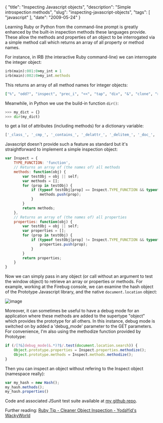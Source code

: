 {
    "title": "Inspecting Javascript objects",
    "description": "Simple introspection methods",
    "slug": "inspecting-javascript-objects",
    "tags": [
        "javascript"
    ],
    "date": "2009-05-24"
}

Learning Ruby or Python from the command-line prompt is greatly enhanced
by the built-in inspection methods these languages provide. These allow
the methods and properties of an object to be interrogated via a simple
method call which returns an array of all property or method names.

For instance, in IRB (the interactive Ruby command-line) we can
interrogate the integer object:

``` ruby
irb(main):001:0>my_int = 1
irb(main):002:0>my_int.methods
```

This returns an array of all method names for integer objects:

``` ruby
["%", "odd?", "inspect", "prec_i", "<<", "tap", "div", "&", "clone", ">>", "public_methods", "_send_", "object_id", "instance_variable_defined?", "equal?", "freeze", "to_sym", "*", "ord", "+", "extend", "next", "send", "round", "methods", "prec_f", "-", "even?", "singleton_method_added", "divmod", "hash", "/", "integer?", "downto", "dup", "to_enum", "instance_variables", "|", "eql?", "size", "instance_eval", "truncate", "~", "id", "to_i", "singleton_methods", "modulo", "taint", "zero?", "times", "instance_variable_get", "frozen?", "enum_for", "display", "instance_of?", "^", "method", "to_a", "+@", "-@", "quo", "instance_exec", "type", "**", "upto", "to_f", "<", "step", "protected_methods", "<=>", "between?", "==", "remainder", ">", "===", "to_int", "nonzero?", "pred", "instance_variable_set", "coerce", "respond_to?", "kind_of?", "floor", "succ", ">=", "prec", "to_s", "<=", "fdiv", "class", "private_methods", "=~", "tainted?", "_id_", "abs", "untaint", "nil?", "chr", "id2name", "is_a?", "ceil", "[]"]
```

Meanwhile, in Python we use the build-in function `dir()`:

``` python
>>> my_dict = {}
>>> dir(my_dict)
```

to get a list of attributes (including methods) for a dictionary
variable:

``` python
['_class_', '_cmp_', '_contains_', '_delattr_', '_delitem_', '_doc_', '_eq_', '_ge_', '_getattribute_', '_getitem_', '_gt_', '_hash_', '_init_', '_iter_', '_le_', '_len_', '_lt_', '_ne_', '_new_', '_reduce_', '_reduce_ex_', '_repr_', '_setattr_', '_setitem_', '_str_', 'clear', 'copy', 'fromkeys', 'get', 'has_key', 'items', 'iteritems', 'iterkeys', 'itervalues', 'keys', 'pop', 'popitem', 'setdefault', 'update', 'values']
```

Javascript doesn't provide such a feature as standard but it's
straightforward to implement a simple inspection object:

``` javascript
var Inspect = {
    TYPE_FUNCTION: 'function',
    // Returns an array of (the names of) all methods
    methods: function(obj) {
        var testObj = obj || self;
        var methods = [];
        for (prop in testObj) {
            if (typeof testObj[prop] == Inspect.TYPE_FUNCTION && typeof Inspect[prop] != Inspect.TYPE_FUNCTION) {
                methods.push(prop);
            }
        }
        return methods;
    },
    // Returns an array of (the names of) all properties
    properties: function(obj) {
        var testObj = obj || self;
        var properties = [];
        for (prop in testObj) {
            if (typeof testObj[prop] != Inspect.TYPE_FUNCTION && typeof Inspect[prop] != Inspect.TYPE_FUNCTION) {
                properties.push(prop);
            }
        }
        return properties;
    }
}
```

Now we can simply pass in any object (or call without an argument to
test the window object) to retrieve an array or properties or methods.
For example, working at the Firebug console, we can examine the hash
object of the Prototype Javascript library, and the native
`document.location` object:

![image](/images/screenshots/firebug-screenshot.png)

Moreover, it can sometimes be useful to have a debug mode for an
application where these methods are added to the supertype "object"
which provides the prototype for all others. In this instance, debug
mode is switched on by added a 'debug\_mode' parameter to the GET
parameters. For convenience, I'm also using the methodize function
provided by Prototype:

``` javascript
if (/[?&]debug_mode(&.*)?$/.test(document.location.search)) {
    Object.prototype.properties = Inspect.properties.methodize();
    Object.prototype.methods = Inspect.methods.methodize();
}
```

Then you can inspect an object without refering to the Inspect object
(namespace really):

``` javascript
var my_hash = new Hash();
my_hash.methods();
my_hash.properties()
```

Code and associated JSunit test suite available at [my github
repo](http://github.com/codeinthehole/js-nuggets/).

Further reading: [Ruby Tip - Cleaner Object Inspection - YodaYid's
WackyWorld](http://yodayid.blogspot.com/2007/05/ruby-tip-cleaner-object-inspection.html)
